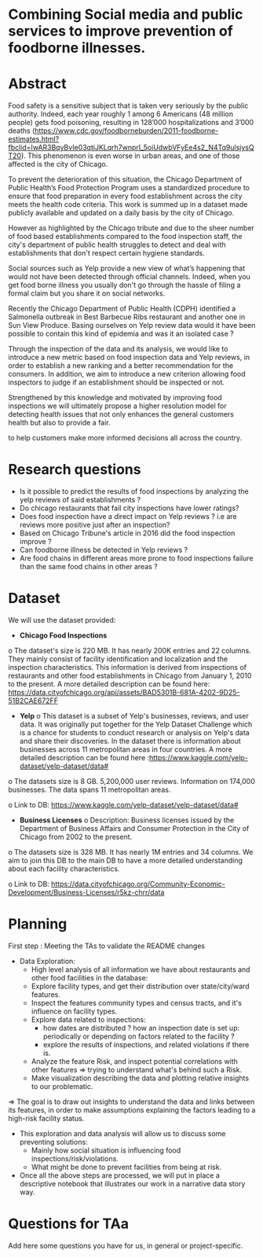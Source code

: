 
# Combining Social media and public services to improve prevention of foodborne illnesses.

# Abstract

Food safety is a sensitive subject that is taken very seriously by the public authority. Indeed, each year  roughly 1 among 6 Americans (48 million people) gets food poisoning, resulting in 128’000 hospitalizations and 3’000 deaths (https://www.cdc.gov/foodborneburden/2011-foodborne-estimates.html?fbclid=IwAR3BqyBvIe03qtiJKLqrh7wnprI_5oiUdwbVFyEe4s2_N4Tq9ulsjysQT20). This phenomenon is even worse in urban areas, and one of those affected is the city of Chicago.  

To prevent the deterioration of this situation, the Chicago Department of Public Health’s Food Protection Program uses a standardized procedure to ensure that food preparation in every food establishment across the city meets the health code criteria. This work is summed up in a dataset made publicly available and updated on a daily basis by the city of Chicago. 

However as highlighted by the Chicago tribute and due to the sheer number of food based establishments compared to the food inspection staff, the city's department of public health struggles to detect and deal with establishments that don't respect certain hygiene standards. 

Social sources such as Yelp provide a new view of what’s happening that would not have been detected through official channels. Indeed, when you get food borne illness you usually don't go through the hassle of filing a formal claim but you share it on social networks. 

Recently the Chicago Department of Public Health (CDPH) identified a Salmonella outbreak in Best Barbecue Ribs restaurant and another one in Sun View Produce. Basing ourselves on Yelp review data would it have been possible to contain this kind of epidemia and was it an isolated case ?

Through the inspection of the data and its analysis, we would like to introduce a new metric based on food inspection data and Yelp reviews, in order to establish a new ranking and a better recommendation for the consumers. In addition, we aim to introduce a new criterion allowing food inspectors to judge if an establishment should be inspected or not. 

Strengthened by this knowledge and motivated by improving food inspections we will ultimately propose a higher resolution model for detecting health issues that not only enhances the general customers health but also to provide a fair. 

to help customers make more informed decisions all across the country.

# Research questions

- Is it possible to predict the results of food inspections by analyzing the yelp reviews of said establishments ?
- Do chicago restaurants that fail city inspections have lower ratings?
- Does food inspection have a direct impact on Yelp reviews ? i.e are reviews more positive just after an inspection?
- Based on Chicago Tribune's article in 2016 did the food inspection improve ?
- Can foodborne illness be detected in Yelp reviews ?
- Are food chains in different areas more prone to food inspections failure than the same food chains in other areas ?

# Dataset

We will use the dataset provided:  

- **Chicago Food Inspections**

o The dataset's size is 220 MB. It has nearly 200K entries and 22 columns. They mainly consist of facility identification and localization and the inspection characteristics. This information is derived from inspections of restaurants and other food establishments in Chicago from January 1, 2010 to the present. A more detailed description can be found here: https://data.cityofchicago.org/api/assets/BAD5301B-681A-4202-9D25-51B2CAE672FF

- **Yelp**
o This dataset is a subset of Yelp's businesses, reviews, and user data. It was originally put together for the Yelp Dataset Challenge which is a chance for students to conduct research or analysis on Yelp's data and share their discoveries. In the dataset there is information about businesses across 11 metropolitan areas in four countries.  A more detailed description can be found here :https://www.kaggle.com/yelp-dataset/yelp-dataset/data#

o The datasets size is 8 GB. 5,200,000 user reviews. Information on 174,000 businesses. The data spans 11 metropolitan areas.

o Link to DB: https://www.kaggle.com/yelp-dataset/yelp-dataset/data#

- **Business Licenses**
o Description: Business licenses issued by the Department of Business Affairs and Consumer Protection in the City of Chicago from 2002 to the present.

o The datasets size is 328 MB. It has nearly 1M entries and 34 columns. We aim to join this DB to the main DB to have a more detailed understanding about each facility characteristics.

o Link to DB: https://data.cityofchicago.org/Community-Economic-Development/Business-Licenses/r5kz-chrr/data


# Planning

First step : Meeting the TAs to validate the README changes 

- Data Exploration:
  - High level analysis of all information we have about restaurants    and other food facilities in the database: 
  - Explore facility types, and get their distribution over     state/city/ward features. 
  - Inspect the features community types and census tracts, and     it's influence on facility types.
  - Explore data related to inspections: 
    - how dates are distributed ? how an inspection date is set             up: periodically or depending on factors related to the                 facility ?
    - explore the results of inspections, and related violations            if there is.
  - Analyze the feature Risk, and inspect potential correlations with   other features => trying to understand what's behind such a Risk. 
  - Make visualization describing the data and plotting relative    insights to our problematic.

=> The goal is to draw out insights to understand the data and links between its features, in order to make assumptions explaining the factors leading to a high-risk facility status.

- This exploration and data analysis will allow us to discuss some preventing solutions: 
  - Mainly how social situation is influencing food inspections/risk/violations.
  - What might be done to prevent facilities from being at risk.
- Once all the above steps are processed, we will put in place a descriptive notebook that illustrates our work in a narrative data story way.

# Questions for TAa

Add here some questions you have for us, in general or project-specific.
